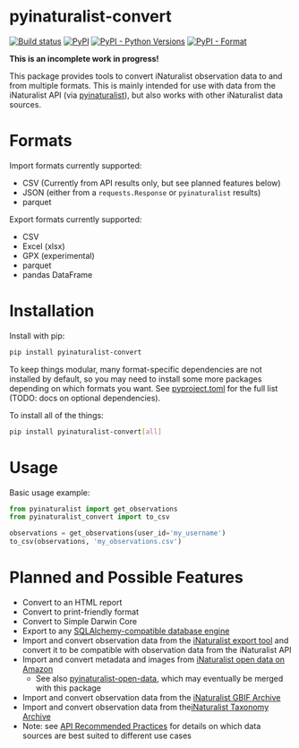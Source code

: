 # pyinaturalist-convert

[![Build status](https://github.com/JWCook/pyinaturalist-convert/workflows/Build/badge.svg)](https://github.com/JWCook/pyinaturalist-convert/actions)
[![PyPI](https://img.shields.io/pypi/v/pyinaturalist-convert?color=blue)](https://pypi.org/project/pyinaturalist-convert)
[![PyPI - Python Versions](https://img.shields.io/pypi/pyversions/pyinaturalist-convert)](https://pypi.org/project/pyinaturalist-convert)
[![PyPI - Format](https://img.shields.io/pypi/format/pyinaturalist-convert?color=blue)](https://pypi.org/project/pyinaturalist-convert)

**This is an incomplete work in progress!**

This package provides tools to convert iNaturalist observation data to and from multiple formats.
This is mainly intended for use with data from the iNaturalist API
(via [pyinaturalist](https://github.com/JWCook/pyinaturalist)), but also works with other
iNaturalist data sources.

# Formats

Import formats currently supported:
* CSV (Currently from API results only, but see planned features below)
* JSON (either from a `requests.Response` or `pyinaturalist` results)
* parquet

Export formats currently supported:
* CSV
* Excel (xlsx)
* GPX (experimental)
* parquet
* pandas DataFrame


# Installation

Install with pip:
```bash
pip install pyinaturalist-convert
```

To keep things modular, many format-specific dependencies are not installed by default, so you may need to install some
more packages depending on which formats you want. See
[pyproject.toml]([pyproject.toml](https://github.com/JWCook/pyinaturalist-convert/blob/7098c05a513ddfbc254a446aeec1dfcfa83e92ff/pyproject.toml#L44-L50))
for the full list (TODO: docs on optional dependencies).

To install all of the things:
```bash
pip install pyinaturalist-convert[all]
```

# Usage

Basic usage example:
```python
from pyinaturalist import get_observations
from pyinaturalist_convert import to_csv

observations = get_observations(user_id='my_username')
to_csv(observations, 'my_observations.csv')
```

# Planned and Possible Features

* Convert to an HTML report
* Convert to print-friendly format
* Convert to Simple Darwin Core
* Export to any [SQLAlchemy-compatible database engine](https://docs.sqlalchemy.org/en/14/core/engines.html#supported-databases)
* Import and convert observation data from the [iNaturalist export tool](https://www.inaturalist.org/observations/export) and convert it to be compatible with observation data from the iNaturalist API
* Import and convert metadata and images from [iNaturalist open data on Amazon]()
    * See also [pyinaturalist-open-data](https://github.com/JWCook/pyinaturalist-open-data), which may eventually be merged with this package
* Import and convert observation data from the [iNaturalist GBIF Archive](https://www.inaturalist.org/pages/developers)
* Import and convert observation data from the[iNaturalist Taxonomy Archive](https://www.inaturalist.org/pages/developers)
* Note: see [API Recommended Practices](https://www.inaturalist.org/pages/api+recommended+practices)
  for details on which data sources are best suited to different use cases
